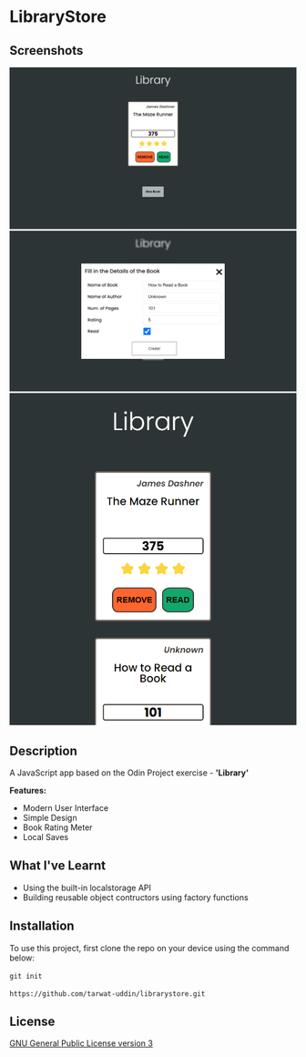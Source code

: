 # LibraryStore

## Screenshots

![screenshots-0](/screenshots/screenshots-0.png)
![screenshots-1](/screenshots/screenshots-1.png)
![screenshots-2](/screenshots/screenshots-2.png)

## Description

A JavaScript app based on the Odin Project exercise - **'Library'**

**Features:**

- Modern User Interface
- Simple Design
- Book Rating Meter
- Local Saves

## What I've Learnt

+ Using the built-in localstorage API
+ Building reusable object contructors using factory functions 

## Installation

To use this project, first clone the repo on your device using the command below:

`git init`

`https://github.com/tarwat-uddin/librarystore.git`

## License

[GNU General Public License version 3](https://opensource.org/licenses/GPL-3.0)
